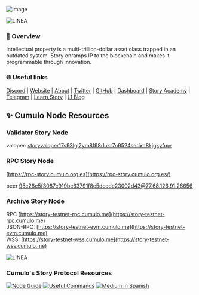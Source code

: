 ![image](https://github.com/user-attachments/assets/4d6332b2-0852-41f0-8ed3-57c41385a411)


![LINEA](https://github.com/user-attachments/assets/6cbf6840-7d91-482b-9f97-bdbaf8187e9f)


### 📌 Overview
Intellectual property is a multi-trillion-dollar asset class trapped in an outdated system. Story onramps IP to the blockchain and makes it programmable through innovation.

### 🌐 Useful links  
[Discord](https://discord.gg/storyprotocol) | [Website](https://www.storyprotocol.xyz) | [About](https://docs.story.foundation/docs/what-is-story) | [Twitter](https://twitter.com/StoryProtocol) | [GitHub](https://github.com/storyprotocol) | [Dashboard](https://explorer.storyprotocol.xyz/) | [Story Academy](https://www.storyprotocol.xyz/academy) | [Telegram](https://t.me/+gInJTVTz2mcwZWZh) | [Learn Story](https://www.storyhousekbw.xyz/) | [L1 Blog](https://www.storyprotocol.xyz/media/story-tokenizing-creativity-on-the-worlds-ip-blockchain)   

## ✨ Cumulo Node Resources   

### Validator Story Node   
valoper: [storyvaloper17s93lgl2ym8f98dukr7n9524sedxh8kjgkyfmv](https://testnet.story.explorers.guru/validator/storyvaloper17s93lgl2ym8f98dukr7n9524sedxh8kjgkyfmv)

### RPC Story Node   
[https://rpc-story.cumulo.org.es](https://rpc-story.cumulo.org.es/)  

peer	[95c28e5f3087c919be63791f8c5dcede23002d43@77.68.126.91:26656](https://github.com/user-attachments/assets/017e6a06-e699-4fc6-9b33-48366aea54ad)

### Archive Story Node  
RPC [https://story-testnet-rpc.cumulo.me](https://story-testnet-rpc.cumulo.me)   
JSON-RPC: [https://story-testnet-evm.cumulo.me](https://story-testnet-evm.cumulo.me)  
WSS: [https://story-testnet-wss.cumulo.me](https://story-testnet-wss.cumulo.me)  


![LINEA](https://github.com/user-attachments/assets/6cbf6840-7d91-482b-9f97-bdbaf8187e9f)

### Cumulo's Story Protocol Resources

[![Node Guide](https://img.shields.io/badge/-Node%20Guide-505050?style=for-the-badge&logo=github&logoColor=white)](https://github.com/Cumulo-pro/Story_protocol/blob/main/node-guide.md)
[![Useful Commands](https://img.shields.io/badge/-Useful%20Commands-505050?style=for-the-badge&logo=github&logoColor=white)](https://github.com/Cumulo-pro/Story_protocol/blob/main/useful_commands.md)
[![Medium in Spanish](https://img.shields.io/badge/-Medium%20in%20Spanish-505050?style=for-the-badge&logo=medium&logoColor=white)](https://medium.com/story-espa%C3%B1ol)

